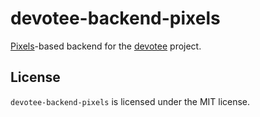 # devotee-backend-pixels

[Pixels](https://crates.io/crates/pixels)-based backend for the [devotee](https://crates.io/crates/devotee) project.

## License

`devotee-backend-pixels` is licensed under the MIT license.
